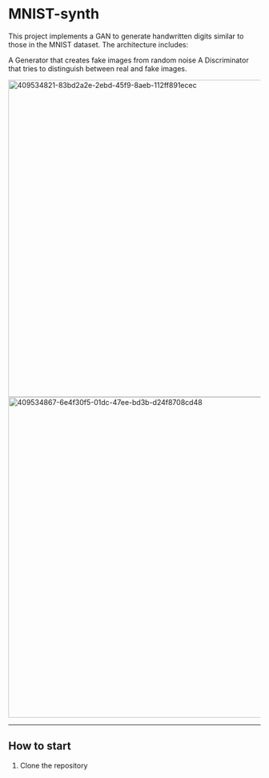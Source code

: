 # MNIST-synth

This project implements a GAN to generate handwritten digits similar to those in the MNIST dataset. The architecture includes:

A Generator that creates fake images from random noise
A Discriminator that tries to distinguish between real and fake images.

<img width="634" alt="409534821-83bd2a2e-2ebd-45f9-8aeb-112ff891ecec" src="https://github.com/user-attachments/assets/8f7baf4d-01f3-4277-9c25-174968d16afb" />
<img width="641" alt="409534867-6e4f30f5-01dc-47ee-bd3b-d24f8708cd48" src="https://github.com/user-attachments/assets/29d166dd-6cb2-48f9-95ed-a803669b0634" />

---
## How to start ##

1. Clone the repository




